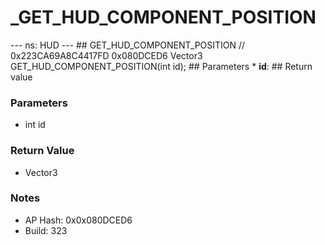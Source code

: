 # _GET_HUD_COMPONENT_POSITION

--- ns: HUD --- ## GET_HUD_COMPONENT_POSITION  // 0x223CA69A8C4417FD 0x080DCED6 Vector3 GET_HUD_COMPONENT_POSITION(int id);   ## Parameters * **id**:  ## Return value

### Parameters
* int id

### Return Value
* Vector3

### Notes
* AP Hash: 0x0x080DCED6
* Build: 323

